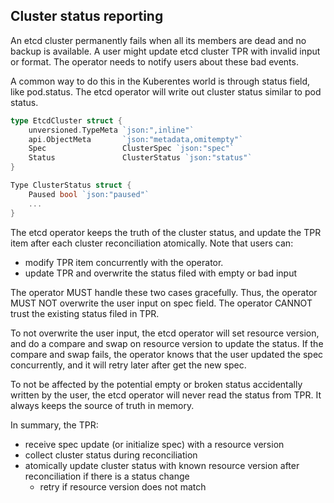 ## Cluster status reporting

An etcd cluster permanently fails when all its members are dead and no backup is available. A user might update etcd cluster TPR with invalid input or format. The operator needs to notify users about these bad events.

A common way to do this in the Kuberentes world is through status field, like pod.status. The etcd operator will write out cluster status similar to pod status.

```go
type EtcdCluster struct {
	unversioned.TypeMeta `json:",inline"`
	api.ObjectMeta       `json:"metadata,omitempty"`
	Spec                 ClusterSpec `json:"spec"`
	Status               ClusterStatus `json:"status"`   
}

Type ClusterStatus struct {
	Paused bool `json:"paused"`
	...
}
```

The etcd operator keeps the truth of the cluster status, and update the TPR item after each cluster reconciliation atomically. Note that users can:

 - modify TPR item concurrently with the operator. 
 - update TPR and overwrite the status filed with empty or bad input

 The operator MUST handle these two cases gracefully. Thus, the operator MUST NOT overwrite the user input on spec field. The operator CANNOT trust the existing status filed in TPR.

To not overwrite the user input, the etcd operator will set resource version, and do a compare and swap on resource version to update the status. If the compare and swap fails, the operator knows that the user updated the spec concurrently, and it will retry later after get the new spec.

To not be affected by the potential empty or broken status accidentally written by the user, the etcd operator will never read the status from TPR. It always keeps the source of truth in memory.

In summary, the TPR:

- receive spec update (or initialize spec) with a resource version
- collect cluster status during reconciliation
- atomically update cluster status with known resource version after reconciliation if there is a status change
  - retry if resource version does not match
